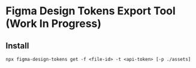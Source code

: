 # Figma Design Tokens Export Tool (Work In Progress)

## Install
```
npx figma-design-tokens get -f <file-id> -t <api-token> [-p ./assets]
```